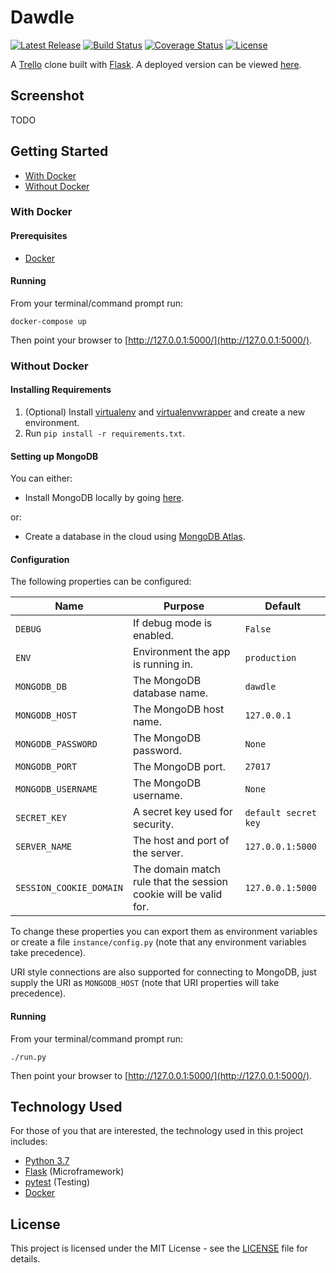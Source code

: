 # Dawdle

[![Latest Release](https://img.shields.io/github/release/vanillaSlice/dawdle.svg)](https://github.com/vanillaSlice/dawdle/releases/latest)
[![Build Status](https://img.shields.io/travis/com/vanillaSlice/dawdle/master.svg)](https://travis-ci.com/vanillaSlice/dawdle)
[![Coverage Status](https://img.shields.io/coveralls/github/vanillaSlice/dawdle/master.svg)](https://coveralls.io/github/vanillaSlice/dawdle?branch=master)
[![License](https://img.shields.io/github/license/vanillaSlice/dawdle.svg)](LICENSE)

A [Trello](https://trello.com/) clone built with [Flask](http://flask.pocoo.org/).
A deployed version can be viewed [here](https://dawdle.mikelowe.xyz/).

## Screenshot

TODO

## Getting Started

* [With Docker](#with-docker)
* [Without Docker](#without-docker)

### With Docker

#### Prerequisites

* [Docker](https://www.docker.com/)

#### Running

From your terminal/command prompt run:

```
docker-compose up
```

Then point your browser to [http://127.0.0.1:5000/](http://127.0.0.1:5000/).

### Without Docker

#### Installing Requirements

1. (Optional) Install [virtualenv](https://pypi.org/project/virtualenv/) and
[virtualenvwrapper](https://virtualenvwrapper.readthedocs.io/en/latest/) and create a new environment.
2. Run `pip install -r requirements.txt`.

#### Setting up MongoDB

You can either:

* Install MongoDB locally by going [here](https://www.mongodb.com/download-center#community).

or:

* Create a database in the cloud using [MongoDB Atlas](https://www.mongodb.com/cloud/atlas).

#### Configuration

The following properties can be configured:

| Name                    | Purpose                                                          | Default              |
| ----------------------- | ---------------------------------------------------------------- | -------------------- |
| `DEBUG`                 | If debug mode is enabled.                                        | `False`              |
| `ENV`                   | Environment the app is running in.                               | `production`         |
| `MONGODB_DB`            | The MongoDB database name.                                       | `dawdle`             |
| `MONGODB_HOST`          | The MongoDB host name.                                           | `127.0.0.1`          |
| `MONGODB_PASSWORD`      | The MongoDB password.                                            | `None`               |
| `MONGODB_PORT`          | The MongoDB port.                                                | `27017`              |
| `MONGODB_USERNAME`      | The MongoDB username.                                            | `None`               |
| `SECRET_KEY`            | A secret key used for security.                                  | `default secret key` |
| `SERVER_NAME`           | The host and port of the server.                                 | `127.0.0.1:5000`     |
| `SESSION_COOKIE_DOMAIN` | The domain match rule that the session cookie will be valid for. | `127.0.0.1:5000`     |

To change these properties you can export them as environment variables or create a file `instance/config.py` (note
that any environment variables take precedence).

URI style connections are also supported for connecting to MongoDB, just supply the URI as `MONGODB_HOST` (note that
URI properties will take precedence).

#### Running

From your terminal/command prompt run:

```
./run.py
```

Then point your browser to [http://127.0.0.1:5000/](http://127.0.0.1:5000/).

## Technology Used

For those of you that are interested, the technology used in this project includes:

* [Python 3.7](https://www.python.org/downloads/release/python-373/)
* [Flask](http://flask.pocoo.org/) (Microframework)
* [pytest](https://docs.pytest.org/en/latest/) (Testing)
* [Docker](https://www.docker.com/)

## License

This project is licensed under the MIT License - see the [LICENSE](LICENSE) file for details.

